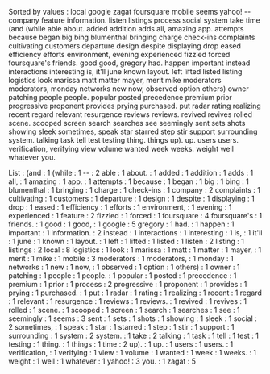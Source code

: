 Sorted by values :
local google zagat foursquare mobile seems yahoo! -- company feature information. listen listings process social system take time (and (while able about. added addition adds all, amazing app. attempts because began big bing blumenthal bringing charge check-ins complaints cultivating customers departure design despite displaying drop eased efficiency efforts environment, evening experienced fizzled forced foursquare's friends. good good, gregory had. happen important instead interactions interesting is, it'll june known layout. left lifted listed listing logistics look marissa matt matter mayer, merit mike moderators moderators, monday networks new now, observed option others) owner patching people people. popular posted precedence premium prior progressive proponent provides prying purchased. put radar rating realizing recent regard relevant resurgence reviews reviews. revived revives rolled scene. scooped screen search searches see seemingly sent sets shots showing sleek sometimes, speak star starred step stir support surrounding system. talking task tell test testing thing. things up). up. users users. verification, verifying view volume wanted week weeks. weight well whatever you. 

List :
(and : 1
(while : 1
-- : 2
able : 1
about. : 1
added : 1
addition : 1
adds : 1
all, : 1
amazing : 1
app. : 1
attempts : 1
because : 1
began : 1
big : 1
bing : 1
blumenthal : 1
bringing : 1
charge : 1
check-ins : 1
company : 2
complaints : 1
cultivating : 1
customers : 1
departure : 1
design : 1
despite : 1
displaying : 1
drop : 1
eased : 1
efficiency : 1
efforts : 1
environment, : 1
evening : 1
experienced : 1
feature : 2
fizzled : 1
forced : 1
foursquare : 4
foursquare's : 1
friends. : 1
good : 1
good, : 1
google : 5
gregory : 1
had. : 1
happen : 1
important : 1
information. : 2
instead : 1
interactions : 1
interesting : 1
is, : 1
it'll : 1
june : 1
known : 1
layout. : 1
left : 1
lifted : 1
listed : 1
listen : 2
listing : 1
listings : 2
local : 8
logistics : 1
look : 1
marissa : 1
matt : 1
matter : 1
mayer, : 1
merit : 1
mike : 1
mobile : 3
moderators : 1
moderators, : 1
monday : 1
networks : 1
new : 1
now, : 1
observed : 1
option : 1
others) : 1
owner : 1
patching : 1
people : 1
people. : 1
popular : 1
posted : 1
precedence : 1
premium : 1
prior : 1
process : 2
progressive : 1
proponent : 1
provides : 1
prying : 1
purchased. : 1
put : 1
radar : 1
rating : 1
realizing : 1
recent : 1
regard : 1
relevant : 1
resurgence : 1
reviews : 1
reviews. : 1
revived : 1
revives : 1
rolled : 1
scene. : 1
scooped : 1
screen : 1
search : 1
searches : 1
see : 1
seemingly : 1
seems : 3
sent : 1
sets : 1
shots : 1
showing : 1
sleek : 1
social : 2
sometimes, : 1
speak : 1
star : 1
starred : 1
step : 1
stir : 1
support : 1
surrounding : 1
system : 2
system. : 1
take : 2
talking : 1
task : 1
tell : 1
test : 1
testing : 1
thing. : 1
things : 1
time : 2
up). : 1
up. : 1
users : 1
users. : 1
verification, : 1
verifying : 1
view : 1
volume : 1
wanted : 1
week : 1
weeks. : 1
weight : 1
well : 1
whatever : 1
yahoo! : 3
you. : 1
zagat : 5
